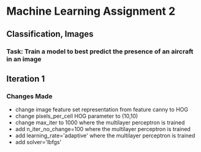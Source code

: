 # Machine Learning Assignment 2
## Classification, Images
### Task: Train a model to best predict the presence of an aircraft in an image

## Iteration 1
### Changes Made
* change image feature set representation from feature canny to HOG
* change pixels_per_cell HOG parameter to (10,10)
* change max_iter to 1000 where the multilayer perceptron is trained
* add n_iter_no_change=100 where the multilayer perceptron is trained
* add learning_rate='adaptive' where the multilayer perceptron is trained
* add solver='lbfgs'
